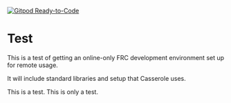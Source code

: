 [![Gitpod Ready-to-Code](https://img.shields.io/badge/Gitpod-Ready--to--Code-blue?logo=gitpod)](https://gitpod.io/#https://github.com/gerth2/testFRCOnlineIDE) 

# Test 

This is a test of getting an online-only FRC development environment set up for remote usage.

It will include standard libraries and setup that Casserole uses.

This is a test. This is only a test.